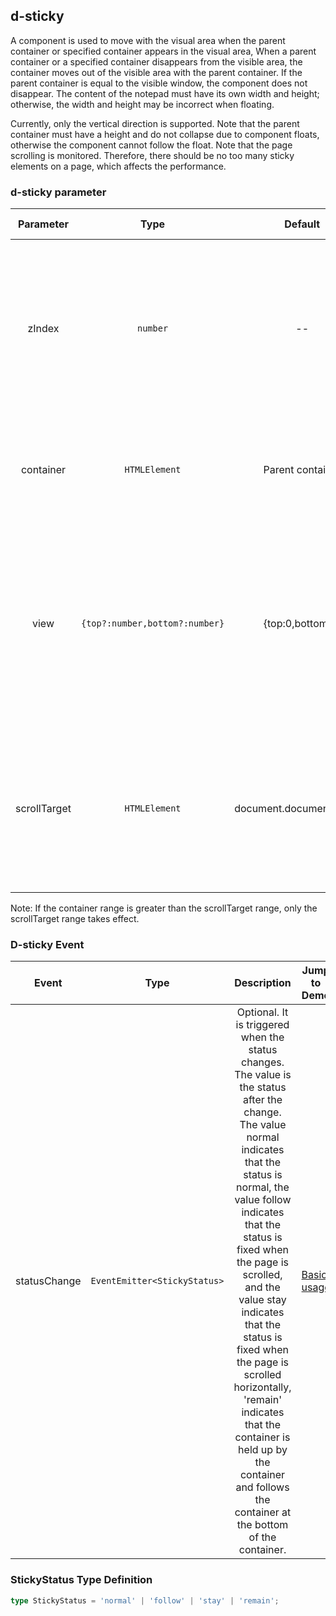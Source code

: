 ## d-sticky

A component is used to move with the visual area when the parent container or specified container appears in the visual area,
When a parent container or a specified container disappears from the visible area, the container moves out of the visible area with the parent container. If the parent container is equal to the visible window, the component does not disappear.
The content of the notepad must have its own width and height; otherwise, the width and height may be incorrect when floating.

Currently, only the vertical direction is supported.
Note that the parent container must have a height and do not collapse due to component floats, otherwise the component cannot follow the float.
Note that the page scrolling is monitored. Therefore, there should be no too many sticky elements on a page, which affects the performance.

### d-sticky parameter

|  Parameter   |              Type              |         Default          |                                                                                 Description                                                                                  | Jump to Demo                                                          |
| :----------: | :----------------------------: | :----------------------: | :--------------------------------------------------------------------------------------------------------------------------------------------------------------------------: | --------------------------------------------------------------------- |
|    zIndex    |            `number`            |            --            |                  Optional. This parameter specifies the z-index of the wrapping layer, which is used to control the stacking of the z axis during floating.                  | [Basic usage](demo#basic-usage)                    |
|  container   |         `HTMLElement`          |     Parent container     |                                               Optional. Triggered container, which can be different from the parent container.                                               | [Basic usage](demo#basic-usage)                    |
|     view     | `{top?:number,bottom?:number}` |     {top:0,bottom:0}     | Optional. It is used to adjust the visible region, for example, the head with a fixed position on the top. The value corresponds to the height of the blocked top or bottom. | [Basic usage](demo#basic-usage)                    |
| scrollTarget |         `HTMLElement`          | document.documentElement |                      Optional. Sets the container where the scroll bar is located. This parameter is optional when the scroll bar is on the home page.                       | [Replace rolling container](demo#scroll-target) |

Note: If the container range is greater than the scrollTarget range, only the scrollTarget range takes effect.

### D-sticky Event

|    Event     |             Type             |                                                                                                                                                                                                                         Description                                                                                                                                                                                                                         | Jump to Demo                                       |
| :----------: | :--------------------------: | :---------------------------------------------------------------------------------------------------------------------------------------------------------------------------------------------------------------------------------------------------------------------------------------------------------------------------------------------------------------------------------------------------------------------------------------------------------: | -------------------------------------------------- |
| statusChange | `EventEmitter<StickyStatus>` | Optional. It is triggered when the status changes. The value is the status after the change. The value normal indicates that the status is normal, the value follow indicates that the status is fixed when the page is scrolled, and the value stay indicates that the status is fixed when the page is scrolled horizontally, 'remain' indicates that the container is held up by the container and follows the container at the bottom of the container. | [Basic usage](demo#basic-usage) |

### StickyStatus Type Definition

```typescript
type StickyStatus = 'normal' | 'follow' | 'stay' | 'remain';
```
